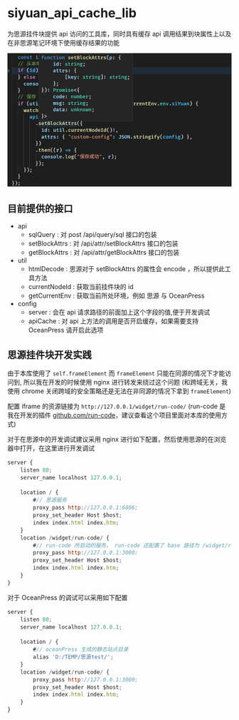 # siyuan_api_cache_lib

为思源挂件块提供 api 访问的工具库，同时具有缓存 api 调用结果到块属性上以及在非思源笔记环境下使用缓存结果的功能

![type-preview](./doc/type-preview.png "本库使用 ts 构建，提供完善的类型提示")

## 目前提供的接口

- api
  - sqlQuery : 对 post /api/query/sql 接口的包装
  - setBlockAttrs : 对 /api/attr/setBlockAttrs 接口的包装
  - getBlockAttrs : 对 /api/attr/getBlockAttrs 接口的包装
- util
  - htmlDecode : 思源对于 setBlockAttrs 的属性会 encode ，所以提供此工具方法
  - currentNodeId : 获取当前挂件块的 id
  - getCurrentEnv : 获取当前所处环境，例如 思源 与 OceanPress
- config
  - server : 会在 api 请求路径的前面加上这个字段的值,便于开发调试
  - apiCache : 对 api 上方法的调用是否开启缓存，如果需要支持 OceanPress 请开启此选项

## 思源挂件块开发实践

由于本库使用了 `self.frameElement` 而 `frameElement` 只能在同源的情况下才能访问到,
所以我在开发的时候使用 nginx 进行转发来绕过这个问题
(和跨域无关，我使用 chrome 关闭跨域的安全策略还是无法在非同源的情况下拿到 `frameElement`)

配置 iframe 的资源链接为 `http://127.0.0.1/widget/run-code/` (run-code 是我在开发的插件 [github.com/run-code](https://github.com/2234839/run-code)，建议查看这个项目里面对本库的使用方式)

对于在思源中的开发调试建议采用 nginx 进行如下配置，然后使用思源的在浏览器中打开，在这里进行开发调试

```js nginx conf
server {
    listen 80;
    server_name localhost 127.0.0.1;

    location / {
        #// 思源服务
        proxy_pass http://127.0.0.1:6806;
        proxy_set_header Host $host;
        index index.html index.htm;
    }
    location /widget/run-code/ {
        #// run-code 所启动的服务， run-code 还配置了 base 路径为 /widget/run-code/
        proxy_pass http://127.0.0.1:3000;
        proxy_set_header Host $host;
        index index.html index.htm;
    }
}
```

对于 OceanPress 的调试可以采用如下配置

```js nginx conf
server {
    listen 80;
    server_name localhost 127.0.0.1;

    location / {
        #// oceanPress 生成的静态站点目录
        alias 'D:/TEMP/思源test/';
    }
    location /widget/run-code/ {
        proxy_pass http://127.0.0.1:3000;
        proxy_set_header Host $host;
        index index.html index.htm;
    }
}
```
